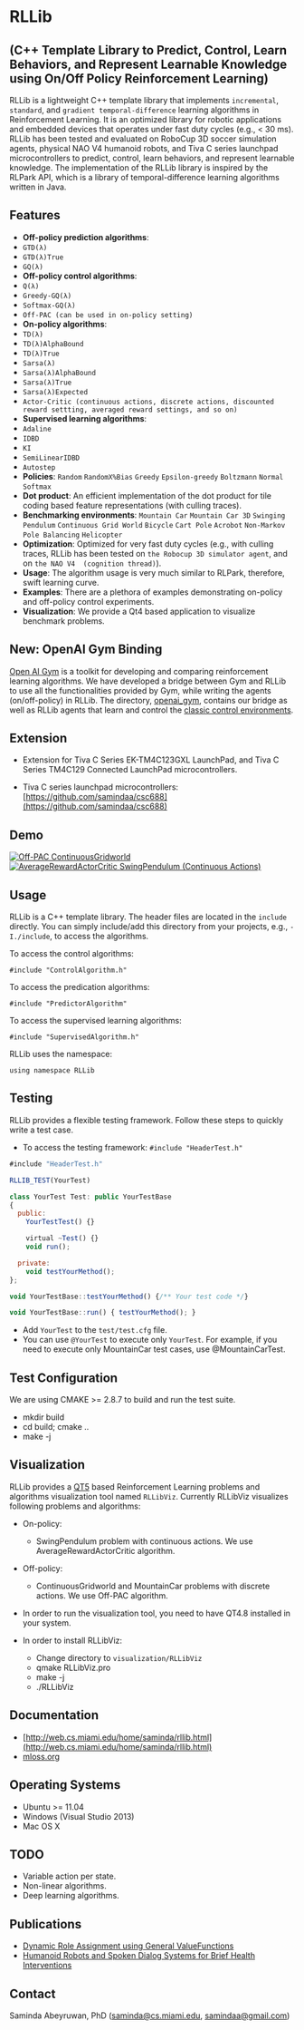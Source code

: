 RLLib 
=====
(C++ Template Library to Predict, Control,  Learn Behaviors, and Represent Learnable Knowledge using On/Off Policy Reinforcement Learning)
----------------------------------------------------------------------------------------------------------------------

RLLib is a lightweight C++ template library that implements `incremental`, `standard`, and `gradient temporal-difference` learning algorithms in Reinforcement Learning. It is an optimized library for robotic applications and embedded devices that operates under fast duty cycles (e.g., < 30 ms). RLLib has been tested and evaluated on RoboCup 3D soccer simulation agents,  physical NAO V4 humanoid robots, and Tiva C series launchpad microcontrollers  to predict, control, learn behaviors, and represent learnable knowledge.  The implementation of the RLLib library is inspired by the RLPark API, which is a library of temporal-difference learning algorithms written in Java.

Features
--------

* **Off-policy prediction algorithms**: 
 * `GTD(λ)`
 * `GTD(λ)True`
 * `GQ(λ)`
* **Off-policy control algorithms**:  
 * `Q(λ)`
 * `Greedy-GQ(λ)`
 * `Softmax-GQ(λ)`
 * `Off-PAC (can be used in on-policy setting)`
* **On-policy algorithms**: 
 * `TD(λ)`
 * `TD(λ)AlphaBound`
 * `TD(λ)True` 
 * `Sarsa(λ)`
 * `Sarsa(λ)AlphaBound`
 * `Sarsa(λ)True`
 * `Sarsa(λ)Expected`
 * `Actor-Critic (continuous actions, discrete actions, discounted reward settting, averaged reward settings, and so on)` 
* **Supervised learning algorithms**: 
 * `Adaline`
 * `IDBD`
 * `KI`
 * `SemiLinearIDBD`
 * `Autostep`
* **Policies**: 
 `Random`
 `RandomX%Bias`
 `Greedy`
 `Epsilon-greedy`
 `Boltzmann`
 `Normal`
 `Softmax`
* **Dot product**: 
 An efficient implementation of the dot product for tile coding based feature representations (with culling traces).
* **Benchmarking environments**: 
 `Mountain Car`
 `Mountain Car 3D`
 `Swinging Pendulum`
 `Continuous Grid World`
 `Bicycle`
 `Cart Pole`
 `Acrobot`
 `Non-Markov Pole Balancing`
 `Helicopter`
* **Optimization**: 
 Optimized for very fast duty cycles (e.g., with culling traces, RLLib has been tested on `the Robocup 3D simulator agent`, and on `the NAO V4  (cognition thread)`). 
* **Usage**: 
 The algorithm usage is very much similar to RLPark, therefore, swift learning curve.
* **Examples**: 
 There are a plethora of examples demonstrating on-policy and off-policy control experiments.
* **Visualization**:
 We provide a Qt4 based application to visualize benchmark problems.  
 
New: OpenAI Gym Binding
----

[Open AI Gym](https://gym.openai.com) is a toolkit for developing and comparing reinforcement learning algorithms. We have developed a bridge between Gym and RLLib to use all the functionalities provided by Gym, while writing the agents (on/off-policy) in RLLib. The directory, [openai_gym](openai_gym/README.md), contains our bridge as well as RLLib agents that learn and control the [classic control environments](https://gym.openai.com/envs#classic_control).
 

Extension
-----

* Extension for Tiva C Series EK-TM4C123GXL LaunchPad, and Tiva C Series TM4C129 Connected LaunchPad microcontrollers.

* Tiva C series launchpad microcontrollers: [https://github.com/samindaa/csc688](https://github.com/samindaa/csc688)

Demo
----

[![Off-PAC ContinuousGridworld](http://i1.ytimg.com/vi/SpBbdvhx4tM/3.jpg?time=1382317024739)](http://www.youtube.com/watch?v=9THBj9nX5gU)
[![AverageRewardActorCritic SwingPendulum (Continuous Actions)](http://i1.ytimg.com/vi/nwxAG2WXl3Y/3.jpg?time=1382317239212)](http://www.youtube.com/watch?v=ktNYS-ApAko)

Usage
-----

RLLib is a C++ template library. The header files are located in the `include` directly. You can simply include/add this directory from your projects, e.g., `-I./include`, to access the algorithms.

To access the control algorithms:
    
    #include "ControlAlgorithm.h"

To access the predication algorithms:
   
    #include "PredictorAlgorithm"
 
To access the supervised learning algorithms:
   
    #include "SupervisedAlgorithm.h"

RLLib uses the namespace: 

    using namespace RLLib


Testing
-------

RLLib provides a flexible testing framework. Follow these steps to quickly write a test case.

* To access the testing framework: `#include "HeaderTest.h"`

```javascript
#include "HeaderTest.h"

RLLIB_TEST(YourTest)

class YourTest Test: public YourTestBase
{
  public:
    YourTestTest() {}

    virtual ~Test() {}
    void run();

  private:
    void testYourMethod();
};

void YourTestBase::testYourMethod() {/** Your test code */}

void YourTestBase::run() { testYourMethod(); }
```
  
* Add `YourTest` to the `test/test.cfg` file.
* You can use `@YourTest` to execute only `YourTest`. For example, if you need to execute only MountainCar test cases, use @MountainCarTest.

Test Configuration
-------------------

We are using CMAKE >= 2.8.7 to build and run the test suite.

   * mkdir build
   * cd build; cmake .. 
   * make -j

Visualization
-------------

RLLib provides a [QT5](http://qt-project.org/qt5) based Reinforcement Learning problems and algorithms visualization tool named `RLLibViz`. Currently RLLibViz visualizes following problems and algorithms:

* On-policy:
    * SwingPendulum problem with continuous actions. We use AverageRewardActorCritic algorithm.

* Off-policy: 
    * ContinuousGridworld and MountainCar problems with discrete actions. We use Off-PAC algorithm.

* In order to run the visualization tool, you need to have QT4.8 installed in your system. 

* In order to install RLLibViz:     
    * Change directory to `visualization/RLLibViz`
    * qmake RLLibViz.pro
    * make -j
    * ./RLLibViz
	
Documentation
------------- 
   
* [http://web.cs.miami.edu/home/saminda/rllib.html](http://web.cs.miami.edu/home/saminda/rllib.html)
* [mloss.org](https://mloss.org/software/view/502/)  

Operating Systems
-----------------

* Ubuntu >= 11.04
* Windows (Visual Studio 2013)
* Mac OS X

TODO
----

* Variable action per state.
* Non-linear algorithms.
* Deep learning algorithms. 

Publications
------------

* [Dynamic Role Assignment using General ValueFunctions](http://www.humanoidsoccer.org/ws12/papers/HSR12_Abeyruwan.pdf)
* [Humanoid Robots and Spoken Dialog Systems for Brief Health Interventions](http://www.aaai.org/ocs/index.php/FSS/FSS14/paper/download/9122/9125)

Contact
-------

   Saminda Abeyruwan, PhD (saminda@cs.miami.edu, samindaa@gmail.com)


